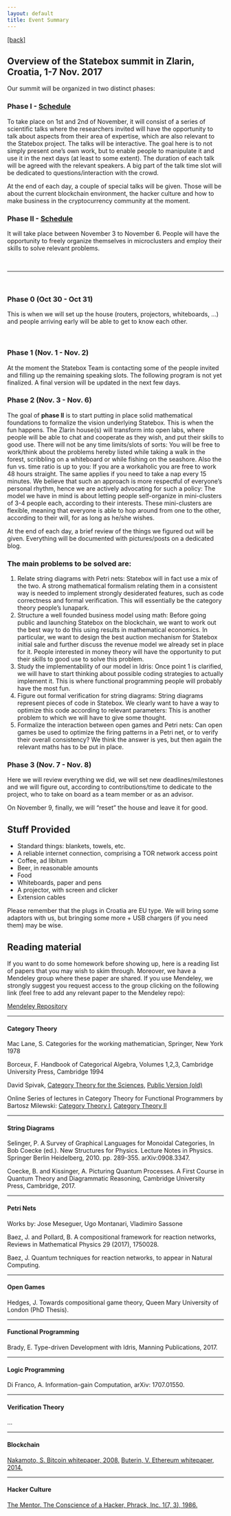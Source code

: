 ```yaml
---
layout: default 
title: Event Summary
---
```


[[back]](http://statebox.org/silicon-zlarin-2017.html)

## Overview of the Statebox summit in Zlarin, Croatia, 1-7 Nov. 2017

Our summit will be organized in two distinct phases:

### Phase I - [Schedule](http://statebox.org/zlarin-2017-tables.html)

To take place on 1st and 2nd of November, it will consist of a series of scientific talks where the researchers invited will have the opportunity to talk about aspects from their area of expertise, which are also relevant to the Statebox project. The talks will be interactive. The goal here is to not simply present one’s own work, but to enable people to manipulate it and use it in the next days (at least to some extent). The duration of each talk will be agreed with the relevant speakers. A big part of the talk time slot will be dedicated to questions/interaction with the crowd.

At the end of each day, a couple of special talks will be given. Those will be about the current blockchain environment, the hacker culture and how to make business in the cryptocurrency community at the moment.

### Phase II - [Schedule](http://statebox.org/zlarin-2017-tables.html)

It will take place between November 3 to November 6. People will have the opportunity to freely organize themselves in microclusters and employ their skills to solve relevant problems.

<br>
<hr>
<br>

### Phase 0 (Oct 30 - Oct 31)
This is when we will set up the house (routers, projectors, whiteboards, ...) and people arriving early will be able to get to know each other.

<br>

### Phase 1 (Nov. 1 - Nov. 2)
At the moment the Statebox Team is contacting some of the people invited and filling up the remaining speaking slots. The following program is not yet finalized. A final version will be updated in the next few days.

### Phase 2 (Nov. 3 - Nov. 6)
The goal of <b>phase II</b> is to start putting in place solid mathematical foundations to formalize the vision underlying Statebox. This is when the fun happens. The Zlarin house(s) will transform into open labs, where people will be able to chat and cooperate as they wish, and put their skills to good use. There will not be any time limits/slots of sorts: You will be free to work/think about the problems hereby listed while taking a walk in the forest, scribbling on a whiteboard or while fishing on the seashore. Also the fun vs. time ratio is up to you: If you are a workaholic you are free to work 48 hours straight. The same applies if you need to take a nap every 15 minutes. We believe that such an approach is more respectful of everyone’s personal rhythm, hence we are actively advocating for such a policy: The model we have in mind is about letting people self-organize in mini-clusters of 3-4 people each, according to their interests. These mini-clusters are flexible, meaning that everyone is able to hop around from one to the other, according to their will, for as long as he/she wishes.

At the end of each day, a brief review of the things we figured out will be given. Everything will be documented with pictures/posts on a dedicated blog.

### The main problems to be solved are:
1. Relate string diagrams with Petri nets: Statebox will in fact use a mix of the two. A strong mathematical formalism relating them in a consistent way is needed to implement strongly desiderated features, such as code correctness and formal verification. This will essentially be the category theory people’s lunapark.
2. Structure a well founded business model using math: Before going public and launching Statebox on the blockchain, we want to work out the best way to do this using results in mathematical economics. In particular, we want to design the best auction mechanism for Statebox initial sale and further discuss the revenue model we already set in place for it. People interested in money theory will have the opportunity to put their skills to good use to solve this problem.
3. Study the implementability of our model in Idris: Once point 1 is clarified, we will have to start thinking about possible coding strategies to actually implement it. This is where functional programming people will probably have the most fun.
4. Figure out formal verification for string diagrams: String diagrams represent pieces of code in Statebox. We clearly want to have a way to optimize this code according to relevant parameters: This is another problem to which we will have to give some thought.
5. Formalize the interaction between open games and Petri nets: Can open games be used to optimize the firing patterns in a Petri net, or to verify their overall consistency? We think the answer is yes, but then again the relevant maths has to be put in place.

### Phase 3 (Nov. 7 - Nov. 8)
Here we will review everything we did, we will set new deadlines/milestones and we will figure out, according to contributions/time to dedicate to the project, who to take on board as a team member or as an advisor.

On November 9, finally, we will “reset” the house and leave it for good.

## Stuff Provided
- Standard things: blankets, towels, etc.
- A reliable internet connection, comprising a TOR network access point
- Coffee, ad libitum
- Beer, in reasonable amounts
- Food
- Whiteboards, paper and pens
- A projector, with screen and clicker
- Extension cables

Please remember that the plugs in Croatia are EU type. We will bring some adaptors with us, but bringing some more + USB chargers (if you need them) may be wise.

## Reading material
If you want to do some homework before showing up, here is a reading list of papers that you may wish to skim through. Moreover, we have a Mendeley group where these paper are shared. If you use Mendeley, we strongly suggest you request access to the group clicking on the following link (feel free to add any relevant paper to the Mendeley repo):

[Mendeley Repository](https://www.mendeley.com/groups/11748971/_/)

<hr>

#### Category Theory
Mac Lane, S. Categories for the working mathematician, Springer, New York 1978

Borceux, F. Handbook of Categorical Algebra, Volumes 1,2,3, Cambridge University Press, Cambridge 1994

David Spivak, [Category Theory for the Sciences](https://mitpress.mit.edu/books/category-theory-sciences), [Public Version (old)](http://math.mit.edu/~dspivak/CT4S.pdf )

Online Series of lectures in Category Theory for Functional Programmers by Bartosz Milewski:
[Category Theory I](https://www.youtube.com/watch?v=I8LbkfSSR58&list=PLbgaMIhjbmEnaH_LTkxLI7FMa2HsnawM_), 
[Category Theory II](https://www.youtube.com/watch?v=3XTQSx1A3x8&list=PLbgaMIhjbmElia1eCEZNvsVscFef9m0dm
)

<hr>

#### String Diagrams
Selinger, P. A Survey of Graphical Languages for Monoidal Categories, In Bob Coecke (ed.). New Structures for Physics. Lecture Notes in Physics. Springer Berlin Heidelberg, 2010. pp. 289-355. arXiv:0908.3347.

Coecke, B. and Kissinger, A. Picturing Quantum Processes. A First Course in Quantum Theory and Diagrammatic Reasoning, Cambridge University Press, Cambridge, 2017.

<hr>

#### Petri Nets
Works by: Jose Meseguer, Ugo Montanari, Vladimiro Sassone

Baez, J. and Pollard, B. A compositional framework for reaction networks, Reviews in Mathematical Physics 29 (2017), 1750028.

Baez, J. Quantum techniques for reaction networks, to appear in Natural Computing.

<hr>

#### Open Games
Hedges, J. Towards compositional game theory, Queen Mary University of London (PhD Thesis).

<hr>

#### Functional Programming
Brady, E. Type-driven Development with Idris, Manning Publications, 2017.

<hr>

#### Logic Programming
Di Franco, A. Information-gain Computation, arXiv: 1707.01550.

<hr>

#### Verification Theory
...

<hr>

#### Blockchain
[Nakamoto, S. Bitcoin whitepaper, 2008.](https://blockstreet.info/news/2015-08-11/original-satoshi-nakamoto-bitcoin-white-paper-32769)
[Buterin, V. Ethereum whitepaper, 2014.](https://github.com/ethereum/wiki/wiki/White-Paper)

<hr>

#### Hacker Culture
[The Mentor. The Conscience of a Hacker, Phrack, Inc. 1(7, 3), 1986.](http://www.phrack.org/archives/issues/7/3.txt)
